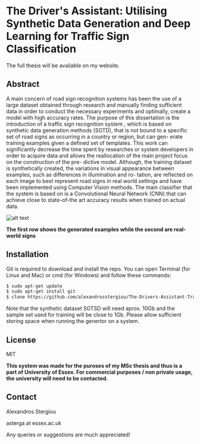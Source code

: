 # The Driver's Assistant: Utilising Synthetic Data Generation and Deep Learning for Traffic Sign Classification

The full thesis will be available on my website.

## Abstract
A main concern of road sign recognition systems has been the use of a large dataset obtained through research and manually finding sufficient data in order to conduct the necessary experiments and optimally, create a model with high accuracy rates. The purpose of this dissertation is the introduction of a traffic sign recognition system , which is based on synthetic data generation methods (SGTD), that is not bound to a specific set of road signs as occurring in a country or region, but can gen- erate training examples given a defined set of templates. This work can significantly decrease the time spent by researches or system developers in order to acquire data and allows the reallocation of the main project focus on the construction of the pre- dictive model. Although, the training dataset is synthetically created, the variations in visual appearance between examples, such as differences in illumination and ro- tation, are reflected on each image to best represent road signs in real world settings and have been implemented using Computer Vision methods. The main classifier that the system is based on is a Convolutional Neural Network (CNN) that can achieve close to state-of-the art accuracy results when trained on actual data.

[//]: # (https://github.com/alexandrosstergiou/The-Drivers-Assistant-Traffic-Sign-Recognition/blob/master/figures/Traffic_signs_used.png "Templates")
 
 ![alt text](https://github.com/alexandrosstergiou/The-Drivers-Assistant-Traffic-Sign-Recognition/blob/master/figures/synthetic_and_actual_signs.png "Templates")
 
 
**The first row shows the generated examples while the second are real-world signs**

## Installation
Git is required to download and install the repo. You can open Terminal (for Linux and Mac) or cmd (for Windows) and follow these commands:
```sh
$ sudo apt-get update
$ sudo apt-get install git
$ clone https://github.com/alexandrosstergiou/The-Drivers-Assistant-Traffic-Sign-Recognition
```

Note that the synthetic dataset SGTSD will need aprox. 10Gb and the sample set used for training will be close to 1Gb.
Please allow sufficient storing space when running the genertor on a system.

## License
MIT

**This system was made for the puroses of my MSc thesis and thus is a part of University of Essex. For commercial purposes / non private usage, the university will need to be contacted.**

## Contact
Alexandros Stergiou

asterga at essex.ac.uk

Any queries or suggestions are much appreciated!
